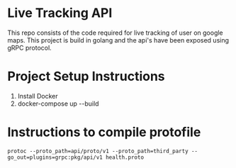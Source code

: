 <h1>Live Tracking API</h1>
<p>
This repo consists of the code required for live tracking of user on google maps. This project is build in golang and the api's have been exposed using gRPC protocol.
</p>

<h1>Project Setup Instructions</h1>
<ol>
    <li>Install Docker</li>
    <li>docker-compose up --build</li>
</ol>

<h1>Instructions to compile protofile</h1>
<code>protoc --proto_path=api/proto/v1 --proto_path=third_party --go_out=plugins=grpc:pkg/api/v1 health.proto</code>